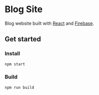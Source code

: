 # Blog Site
Blog website built with [React](https://reactjs.org) and [Firebase](https://firebase.google.com).

## Get started

### Install
```sh
npm start
```

### Build
```sh
npm run build
```
